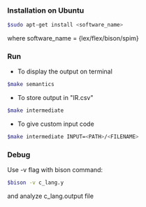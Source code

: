 ### Installation on Ubuntu

```bash
$sudo apt-get install <software_name>
```
where software_name = {lex/flex/bison/spim}

### Run

- To display the output on terminal
```bash
$make semantics
```
- To store output in "IR.csv"
```bash
$make intermediate
```
- To give custom input code
```bash
$make intermediate INPUT=<PATH>/<FILENAME>
```

### Debug

Use -v flag with bison command:
```bash
$bison -v c_lang.y
```
and analyze c_lang.output file
